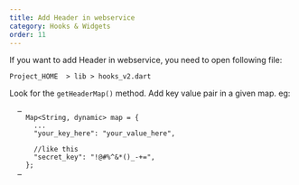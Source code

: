 ```yaml
---
title: Add Header in webservice
category: Hooks & Widgets
order: 11
---
```


If you want to add Header in webservice, you need to open following file:

`Project_HOME  > lib > hooks_v2.dart`

Look for the `getHeaderMap()` method. Add key value pair in a given map. eg: 
```
  …
    Map<String, dynamic> map = {
      ...
      "your_key_here": "your_value_here",
      
      //like this
      "secret_key": "!@#%^&*()_-+=",
    };
  …
```

